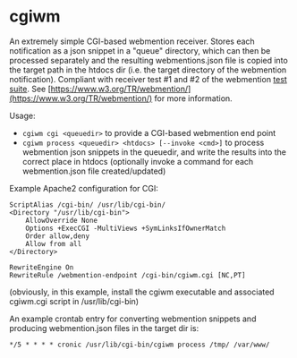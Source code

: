# cgiwm

An extremely simple CGI-based webmention receiver. Stores each notification as a json snippet in a "queue" directory, which can then be processed separately and the resulting webmentions.json file is copied into the target path in the htdocs dir (i.e. the target directory of the webmention notification). Compliant with receiver test #1 and #2 of the webmention [test suite](https://webmention.rocks/).
See [https://www.w3.org/TR/webmention/](https://www.w3.org/TR/webmention/) for more information.

Usage:

* `cgiwm cgi <queuedir>` to provide a CGI-based webmention end point
* `cgiwm process <queuedir> <htdocs> [--invoke <cmd>]` to process webmention json snippets in the queuedir, and write the results into the correct place in htdocs (optionally invoke a command for each webmention.json file created/updated)


Example Apache2 configuration for CGI:
```
ScriptAlias /cgi-bin/ /usr/lib/cgi-bin/
<Directory "/usr/lib/cgi-bin">
    AllowOverride None
    Options +ExecCGI -MultiViews +SymLinksIfOwnerMatch
    Order allow,deny
    Allow from all
</Directory>

RewriteEngine On
RewriteRule /webmention-endpoint /cgi-bin/cgiwm.cgi [NC,PT]
```

(obviously, in this example, install the cgiwm executable and associated cgiwm.cgi script in /usr/lib/cgi-bin)

An example crontab entry for converting webmention snippets and producing webmention.json files in the target dir is:

```
*/5 * * * * cronic /usr/lib/cgi-bin/cgiwm process /tmp/ /var/www/
```
